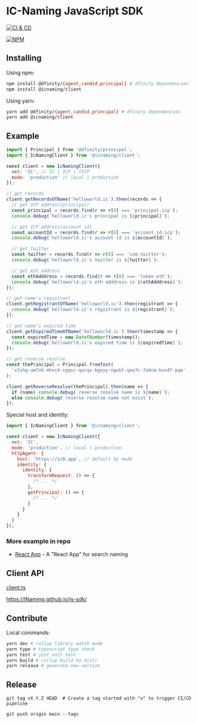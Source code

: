 # IC-Naming JavaScript SDK

[![CI & CD](https://github.com/IC-Naming/js-sdk/actions/workflows/pipeline.yml/badge.svg)][1]

[![NPM](https://nodei.co/npm/@icnaming/client.png?downloads=true&downloadRank=true&stars=true)][2]

## Installing

Using npm:

```sh
npm install @dfinity/{agent,candid,principal} # dfinity dependencies
npm install @icnaming/client
```

Using yarn:

```sh
yarn add @dfinity/{agent,candid,principal} # dfinity dependencies
yarn add @icnaming/client
```

<!--
Using unpkg CDN. Access through `(window or global).IcNaming.Client`:

```html
<script src="https://unpkg.com/browse/@icnaming/client/dist/index-umd.js"></script>
``` -->

## Example

```js
import { Principal } from '@dfinity/principal';
import { IcNamingClient } from '@icnaming/client';

const client = new IcNamingClient({
  net: 'IC', // IC | ICP | TICP
  mode: 'production' // local | production
});

// get records
client.getRecordsOfName('helloworld.ic').then(records => {
  // get ICP address(principal)
  const principal = records.find(r => r[0] === 'principal.icp');
  console.debug(`helloworld.ic's principal is ${principal}`);

  // get ICP address(account id)
  const accountId = records.find(r => r[0] === 'account_id.icp');
  console.debug(`helloworld.ic's account id is ${accountId}`);

  // get twitter
  const twitter = records.find(r => r[0] === 'com.twitter');
  console.debug(`helloworld.ic's twitter is ${twitter}`);

  // get eth address
  const ethAdddress = records.find(r => r[0] === 'token.eth');
  console.debug(`helloworld.ic's eth adddress is ${ethAdddress}`);
});

// get name's registrant
client.getRegistrantOfName('helloworld.ic').then(registrant => {
  console.debug(`helloworld.ic's registrant is ${registrant}`);
});

// get name's expired time
client.getExpiredTimeOfName('helloworld.ic').then(timestamp => {
  const expiredTime = new Date(Number(timestamp));
  console.debug(`helloworld.ic's expired time is ${expiredTime}`);
});

// get reverse resolve
const thePrincipal = Principal.fromText(
  'v2xhg-um7x6-mhni4-sgqsc-qarqs-bgoyy-ngobl-qoe7c-7a4cm-bvn4f-pqe'
);

client.getReverseResolve(thePrincipal).then(name => {
  if (name) console.debug(`reverse resolve name is ${name}`);
  else console.debug(`reverse resolve name not exist`);
});
```

Special host and identity:

```js
import { IcNamingClient } from '@icnaming/client';

const client = new IcNamingClient({
  net: 'IC',
  mode: 'production', // local | production
  httpAgent: {
    host: 'https://ic0.app', // default by mode
    identity: {
      identity: {
        transformRequest: () => {
          /* ... */
        },
        getPrincipal: () => {
          /* ... */
        }
      }
    }
  }
});
```

### More example in repo

- [React App](./examples/react-app/) - A "React App" for search naming

## Client API

[client.ts](./src/client.ts)

https://INaming.github.io/js-sdk/

## Contribute

Local commands:

```sh
yarn dev # rollup library watch mode
yarn type # typescript type check
yarn test # jest unit test
yarn build # rollup build to dist/
yarn release # generate new version
```

## Release

```shell
git tag vX.Y.Z HEAD  # Create a tag started with "v" to trigger CI/CD pipeline

git push origin main --tags
```

[1]: https://github.com/IC-Naming/js-sdk/actions/workflows/pipeline.yml
[2]: https://nodei.co/npm/@icnaming/client/
